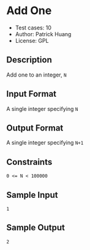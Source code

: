 # Add One
* Test cases: 10
* Author: Patrick Huang
* License: GPL

## Description
Add one to an integer, `N`

## Input Format
A single integer specifying `N`

## Output Format
A single integer specifying `N+1`

## Constraints
`0 <= N < 100000`

## Sample Input
```
1
```

## Sample Output
```
2
```

